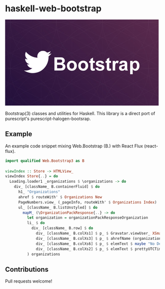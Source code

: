 # haskell-web-bootstrap

![Bootstrap logo](/assets/logo.jpg?raw=true "Bootstrap logo")

Bootstrap(3) classes and utilities for Haskell. This library is a direct port of purescript's purescript-halogen-bootsrap.

## Example

An example code snippet mixing Web.Bootstrap (B.) with React Flux (react-flux).

```haskell
import qualified Web.Bootstrap3 as B

viewIndex :: Store -> HTMLView_
viewIndex Store{..} = do
  Loading.loader1 _organizations $ \organizations -> do
    div_ [className_ B.containerFluid] $ do
      h1_ "Organizations"
      ahref $ routeWith' $ Organizations New
      PageNumbers.view_ (_pageInfo, routeWith' $ Organizations Index)
      ul_ [className_ B.listUnstyled] $ do
        mapM_ (\OrganizationPackResponse{..} -> do
          let organization = organizationPackResponseOrganization
          li_ $ do
            div_ [className_ B.row] $ do
              div_ [className_ B.colXs1] $ p_ $ Gravatar.viewUser_ XSmall organizationPackResponseUser
              div_ [className_ B.colXs3] $ p_ $ ahrefName (organizationResponseDisplayName organization) (routeWith' $ Organizations (ShowS $ organizationResponseName organization))
              div_ [className_ B.colXs6] $ p_ $ elemText $ maybe "No Description." id (organizationResponseDescription organization)
              div_ [className_ B.colXs2] $ p_ $ elemText $ prettyUTCTimeMaybe $ organizationResponseCreatedAt organization
          ) organizations
```

## Contributions

Pull requests welcome!
